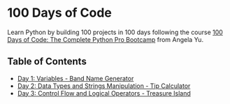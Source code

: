 # 100 Days of Code

Learn Python by building 100 projects in 100 days following the course [100 Days of Code: The Complete Python Pro Bootcamp](https://www.udemy.com/course/100-days-of-code/) from Angela Yu.

## Table of Contents

- [Day 1: Variables - Band Name Generator](https://github.com/jbcormoreche/100-days-of-code/blob/main/Day001-Variables-Band_Name_Generator.py)
- [Day 2: Data Types and Strings Manipulation - Tip Calculator](https://github.com/jbcormoreche/100-days-of-code/blob/main/Day002-Data_Types-Strings_Manipulation-Tip_Calculator.py)
- [Day 3: Control Flow and Logical Operators - Treasure Island](https://github.com/jbcormoreche/100-days-of-code/blob/main/Day003-Control_Flow-Logical_Operators-Treasure_Island.py)